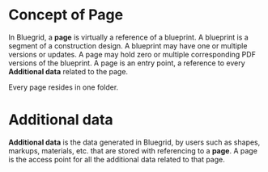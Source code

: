 # Concept of Page

<p>
In Bluegrid, a <b>page</b> is virtually a reference of a blueprint. A blueprint is a segment of a construction design. A blueprint may have one or multiple versions or updates. A page may hold zero or multiple corresponding PDF versions of the blueprint. A page is an entry point, a reference to every <b>Additional data</b> related to the page.
</p>
<p>
    Every page resides in one folder.
</p>

# Additional data
<p>
<b>Additional data</b> is the data generated in Bluegrid, by users such as shapes, markups, materials, etc. that are stored with referencing to a <b>page</b>. A page is the access point for all the additional data related to that page.
</p>